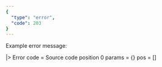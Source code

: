 ```yaml
---
{
  "type": "error",
  "code": 203
}
---
```

Example error message:

|> Error
    code =
        Source code position 0
    params = {}
    pos = []
